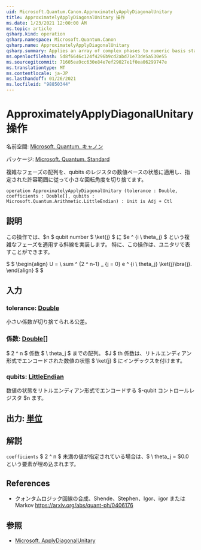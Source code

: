 ```yaml
---
uid: Microsoft.Quantum.Canon.ApproximatelyApplyDiagonalUnitary
title: ApproximatelyApplyDiagonalUnitary 操作
ms.date: 1/23/2021 12:00:00 AM
ms.topic: article
qsharp.kind: operation
qsharp.namespace: Microsoft.Quantum.Canon
qsharp.name: ApproximatelyApplyDiagonalUnitary
qsharp.summary: Applies an array of complex phases to numeric basis states of a register of qubits, truncating small rotation angles according to a given tolerance.
ms.openlocfilehash: 5d8f6646c124f4296b9cd2abd71e73de5a530e55
ms.sourcegitcommit: 71605ea9cc630e84e7ef29027e1f0ea06299747e
ms.translationtype: MT
ms.contentlocale: ja-JP
ms.lasthandoff: 01/26/2021
ms.locfileid: "98850344"
---
```

# <a name="approximatelyapplydiagonalunitary-operation"></a>ApproximatelyApplyDiagonalUnitary 操作

名前空間: [Microsoft. Quantum. キャノン](xref:Microsoft.Quantum.Canon)

パッケージ: [Microsoft. Quantum. Standard](https://nuget.org/packages/Microsoft.Quantum.Standard)


複雑なフェーズの配列を、qubits のレジスタの数値ベースの状態に適用し、指定された許容範囲に従って小さな回転角度を切り捨てます。

```qsharp
operation ApproximatelyApplyDiagonalUnitary (tolerance : Double, coefficients : Double[], qubits : Microsoft.Quantum.Arithmetic.LittleEndian) : Unit is Adj + Ctl
```


## <a name="description"></a>説明

この操作では、$n $ qubit number $ \ket{j} $ に $e ^ {i \ theta_j} $ という複雑なフェーズを適用する斜線を実装します。
特に、この操作は、ユニタリで表すことができます。

$ $ \begin{align} U = \ sum ^ {2 ^ n-1} _ {j = 0} e ^ {i \ theta_j} \ket{j}\bra{j}.
\end{align} $ $

## <a name="input"></a>入力

### <a name="tolerance--double"></a>tolerance: [Double](xref:microsoft.quantum.lang-ref.double)

小さい係数が切り捨てられる公差。


### <a name="coefficients--double"></a>係数: [Double](xref:microsoft.quantum.lang-ref.double)[]

$ 2 ^ n $ 係数 $ \ theta_j $ までの配列。 $J $ th 係数は、リトルエンディアン形式でエンコードされた数値の状態 $ \ket{j} $ にインデックスを付けます。


### <a name="qubits--littleendian"></a>qubits: [LittleEndian](xref:Microsoft.Quantum.Arithmetic.LittleEndian)

数値の状態をリトルエンディアン形式でエンコードする $-qubit コントロールレジスタ $n ます。



## <a name="output--unit"></a>出力: [単位](xref:microsoft.quantum.lang-ref.unit)



## <a name="remarks"></a>解説

`coefficients` $ 2 ^ n $ 未満の値が指定されている場合は、$ \ theta_j = $0.0 という要素が埋め込まれます。

## <a name="references"></a>References

- クォンタムロジック回線の合成、Shende、Stephen、Igor、igor または Markov https://arxiv.org/abs/quant-ph/0406176

## <a name="see-also"></a>参照

- [Microsoft. ApplyDiagonalUnitary](xref:Microsoft.Quantum.Canon.ApplyDiagonalUnitary)